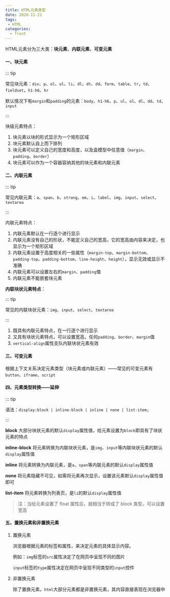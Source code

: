 ```yaml
---
title: HTML元素类型
date: 2020-11-21
tags:
 - HTML
categories:
  - front
---
```


HTML元素分为三大类：**块元素**，**内联元素**，**可变元素**

#### 一、块元素

::: tip

常见块元素：`div`、`p`、`ol`、`ul`、`li`、`dl`、`dt`、`dd`、`form`、`table`、`tr`，`td`、`fieldset`，`h1-h6`、`hr`

默认情况下有`margin`和`padding`的元素：`body`、`h1-h6`、`p`、`ul`、`ol`、`dl`、`dd`、`td`、`input`

:::

块级元素特点：

1. 块元素以块的形式显示为一个矩形区域
2. 块元素默认自上而下排列
3. 块元素可以定义自己的宽度和高度，以及盒模型中任意值（`margin`、`padding`、`border`）
4. 块元素可以作为一个容器容纳其他的块元素和内联元素

#### 二、内联元素

::: tip

常见内联元素：`a`、`span`、`b`、`strong`、`em`、`i`、`label`、`img`、`input`、`select`、`textarea`

:::

内联元素特点：

1. 内联元素默认在一行逐个进行显示
2. 内联元素没有自己的形状，不能定义自己的宽高，它的宽高由内容来决定，也显示为一个矩形区域
3. 内联元素设置于高度相关的一些属性（`margin-top`、`margin-bottom`、`padding-top`、`padding-bottom`、`line-height`、`height`），显示无效或显示不准确
4. 内联元素可以设置左右的`margin`、`padding`值
5. 内联元素不能嵌套块元素

**内联块状元素特点**：

::: tip

常见的内联块状元素：`img`、`input`、`select`、`textarea`

:::

1. 既具有内联元素特点，在一行逐个进行显示
2. 又具有块状元素特点，可以设置宽高，任何`padding`、`border`、`margin`值
3. `vertical-align`属性支队内联块状元素有效

#### 三、可变元素

根据上下文关系决定元素类型（块元素或内联元素）——常见的可变元素有`button`、`iframe`、`script`

#### 四、元素类型转换——延伸

::: tip

语法：`display:block | inline-block | inline | none | list-item;`

:::

**block** 大部分块状元素的默认`display`属性值，给元素设置为`block`即具有了块状元素的特点

**inline-block** 将元素转换为内联块状元素，是`img`、`input`等内联块状元素的默认`display`属性值

**inline** 将元素转换为内联元素，是`a`、`span`等内联元素的默认`display`属性值

**none** 将元素隐藏不可见，如需将元素再次显示，设置该元素默认`display`属性值即可

**list-item** 将元素转换为列表页，是`li`的默认`display`属性值

> 注：当给元素设置了 float 属性后，就相当于转成了 block 类型，可以设置宽高

#### 五、置换元素和非置换元素

1. 置换元素

   浏览器根据元素的标签和属性，来决定元素的具体显示内容。

   例如：`img`标签的`src`属性决定了在网页中呈现不同的图片

   ​			`input`标签的`type`属性决定在网页中呈现不同类型的`input`控件

2. 非置换元素

   除了置换元素，`html`大部分元素都是非置换元素，其内容直接表现在浏览器中